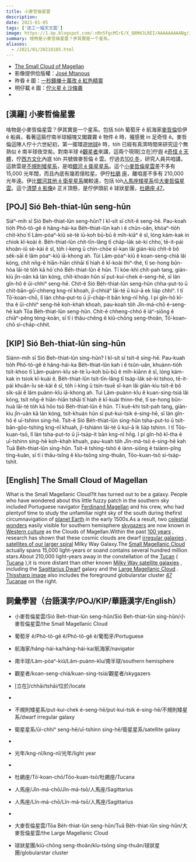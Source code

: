 ```yaml
---
title: 小麥哲倫星雲
description:
date: 2021-01-05
tags: ['逐工一幅天文圖']
image: https://1.bp.blogspot.com/-nRn5fgcMIrE/X_Q8MdJLREI/AAAAAAAAABg/ibgrgaiz9JI2kJykvsXJSva-Kxs8jwMqwCLcBGAsYHQ/s960/SMC_Mtanous_960.jpeg
summary: 啥物是小麥哲倫星雲？伊其實是一个星系。
aliases:
  - /2021/01/20210105.html
---
```


- [The Small Cloud of Magellan](https://apod.nasa.gov/apod/ap210105.html)
- 影像提供佮版權：[José Mtanous](https://mtanous.wordpress.com/about/)
- 昨昏 ê 圖：[一秒鐘爍十萬改 ê 紅色精靈](https://apod-taigi.blogspot.com/2021/01/20210104.html)
- 明仔載 ê 圖：[佇火星 ê 沙條崙](https://apod-taigi.blogspot.com/2021/01/20210106.html)
-


## [漢羅] 小麥哲倫星雲

啥物是小麥哲倫星雲？伊其實是一个星系。包括 tio̍h 葡萄牙 ê 航海家[麥哲倫](http://www.fordham.edu/halsall/mod/1519magellan.html)佮伊 ê 船員，看著這箍佇南半球細塊又閣霧霧 ê 物件 ê 時，攏感覺 in 足奇怪 ê。麥哲倫這陣人佇十六世紀初，第一擺環遊[地球](https://solarsystem.nasa.gov/planets/earth/overview/)ê 時，to̍h 已經有真濟時間來研究這个無熟似 ê 南半球夜空矣。對南半球 ê[觀星者](https://apod.nasa.gov/apod/ap040808.html)來講，這兩个現現[立在]佇遐 ê[奇怪 ê 天體](https://i.imgur.com/28TqRVc.jpg)，佇[西方文化](https://en.wikipedia.org/wiki/Western_culture)內底 to̍h 共號做麥哲倫 ê 雲。佇過去[100 冬](https://apod.nasa.gov/debate/debate100th.html)，研究人員共咱講，這款雲是[不規則矮星系](https://en.wikipedia.org/wiki/Irregular_galaxy)，是咱[銀河 ê 衛星星系](http://www.atlasoftheuniverse.com/sattelit.html)。這个[小麥哲倫星雲](https://en.wikipedia.org/wiki/Small_Magellanic_Cloud)差不多有 15,000 光年闊，而且內底有幾若億粒星。伊佇[杜鵑](https://en.wikipedia.org/wiki/Toucan#/media/File:-_panoramio_-_Basa_Roland.jpg) [座](http://www.hawastsoc.org/deepsky/tuc/)，離咱差不多有 210,000 光年遠。伊比[銀河其他 ê 衛星星系](https://en.wikipedia.org/wiki/Satellite_galaxies_of_the_Milky_Way)閣較遠，包括 to̍h[人馬座矮星系](https://en.wikipedia.org/wiki/Sagittarius_Dwarf_Spheroidal_Galaxy)佮[大麥哲倫星雲](https://apod.nasa.gov/apod/ap190905.html)。這个[清楚 ê 影像](https://mtanous.wordpress.com/#jp-carousel-1295)ê 正爿頂懸，是佇伊頭前 ê 球狀星團，[杜鵑座 47](https://apod.nasa.gov/apod/ap201024.html)。

## [POJ] Sió Beh-thiat-lûn seng-hûn

Siáⁿ-mih sī Sió Beh-thiat-lûn seng-hûn? I kî-si̍t sī chi̍t-ê seng-hē. Pau-koah tio̍h Phô-tô-gê ê hâng-hái-ka Be̍h-thiat-lûn kah i ê chûn-oân, khòaⁿ-tio̍h chi̍t-kho͘ tī Lâm-pòaⁿ-kiû sè-tè iū-koh bū-bū ê mi̍h-kiāⁿ ê sî, lóng kám-kak in chiok kî-koài ê. Be̍h-thiat-lûn chit-tīn-lâng tī cha̍p-la̍k sè-kí chho͘, tē-it-pái khoân-iû sè-kài ê sî, to̍h í-keng ū chin-chōe sî-kan lâi gián-kiù chi̍t-ê bô se̍k-sāi ê lâm pòaⁿ-kiû iā-khong ah. Tùi Lâm-pòaⁿ-kiû ê koan-seng-chiá lâi kóng, chi̍t nn̄g-ê hiān-hiān chhāi tī hiah ê kî-koài thiⁿ-thé, tī se-hong bûn-hòa lāi-té to̍h kā hō͘ chò Be̍h-thiat-lûn ê hûn. Tī kòe-khì chi̍t-pah tang, gián-kiù jîn-oân kā lán kóng, chi̍t-khoán hûn sī put-kui-chek é-seng-hē, sī lán gîn-hô ê ūi-chhiⁿ seng-hē. Chit-ê Sió Be̍h-thiat-lûn seng-hûn chha-put-to ū chi̍t-bān-gō͘-chheng kng-nî khoah, jî-chhiáⁿ lāi-té ū kúi-ā ek lia̍p chhiⁿ. I tī Tō͘-koan-chō, lî lán chha-put-to ū jī-cha̍p-it bān kng-nî hn̄g. I pí gîn-hô kî-tha ê ūi-chhiⁿ seng-hē koh-khah khoah, pau-koah to̍h Jîn-má-chō é-seng-hē kah Tōa Be̍h-thiat-lûn seng-hûn. Chit-ê chheng-chhó ê iáⁿ-siōng ê chiàⁿ-pêng téng-koân, sī tī i thâu-chêng ê kiû-chōng seng-thoân, Tō͘-koan-chō sì-cha̍p-chhit.

## [KIP] Sió Beh-thiat-lûn sing-hûn

Siánn-mih sī Sió Beh-thiat-lûn sing-hûn? I kî-si̍t sī tsi̍t-ê sing-hē. Pau-kuah tio̍h Phô-tô-gê ê hâng-hái-ka Be̍h-thiat-lûn kah i ê tsûn-uân, khuànn-tio̍h tsi̍t-khoo tī Lâm-puànn-kîu sè-tè īu-koh bū-bū ê mi̍h-kiānn ê sî, lóng kám-kak in tsiok kî-kuài ê. Be̍h-thiat-lûn tsit-tīn-lâng tī tsa̍p-la̍k sè-kí tshoo, tē-it-pái khuân-îu sè-kài ê sî, to̍h í-king ū tsin-tsuē sî-kan lâi gián-kìu tsi̍t-ê bô si̍k-sāi ê lâm puànn-kîu iā-khong ah. Tuì Lâm-puànn-kîu ê kuan-sing-tsiá lâi kóng, tsi̍t nn̄g-ê hiān-hiān tshāi tī hiah ê kî-kuài thinn-thé, tī se-hong bûn-huà lāi-té to̍h kā hōo tsò Be̍h-thiat-lûn ê hûn. Tī kuè-khì tsi̍t-pah tang, gián-kìu jîn-uân kā lán kóng, tsi̍t-khuán hûn sī put-kui-tsik é-sing-hē, sī lán gîn-hô ê uī-tshinn sing-hē. Tsit-ê Sió Be̍h-thiat-lûn sing-hûn tsha-put-to ū tsi̍t-bān-gōo-tshing kng-nî khuah, jî-tshiánn lāi-té ū kuí-ā ik lia̍p tshinn. I tī Tōo-kuan-tsō, lî lán tsha-put-to ū jī-tsa̍p-it bān kng-nî hn̄g. I pí gîn-hô kî-tha ê uī-tshinn sing-hē koh-khah khuah, pau-kuah to̍h Jîn-má-tsō é-sing-hē kah Tuā Be̍h-thiat-lûn sing-hûn. Tsit-ê tshing-tshó ê iánn-siōng ê tsiànn-pîng tíng-kuân, sī tī i thâu-tsîng ê kîu-tsōng sing-thuân, Tōo-kuan-tsō sì-tsa̍p-tshit.

## [English] The Small Cloud of Magellan  

What is the Small Magellanic Cloud?It has turned out to be a galaxy. People who have wondered about this little fuzzy patch in the southern sky included Portuguese navigator [Ferdinand Magellan](http://www.fordham.edu/halsall/mod/1519magellan.html) and his crew, who had plentyof time to study the unfamiliar night sky of the south during thefirst circumnavigation of [planet Earth](https://solarsystem.nasa.gov/planets/earth/overview/) in the early 1500s.As a result, two [celestial wonders](https://i.imgur.com/28TqRVc.jpg) easily visible for southern hemisphere [skygazers](https://apod.nasa.gov/apod/ap040808.html) are now known in [Western culture](https://en.wikipedia.org/wiki/Western_culture) as the Clouds of Magellan.Within the past [100 years](https://apod.nasa.gov/debate/debate100th.html) , research has shown that these cosmic clouds are dwarf [irregular galaxies](https://en.wikipedia.org/wiki/Irregular_galaxy) , [satellites of our larger spiral](http://www.atlasoftheuniverse.com/sattelit.html) Milky Way Galaxy.The [Small Magellanic Cloud](https://en.wikipedia.org/wiki/Small_Magellanic_Cloud) actually spans 15,000 light-years or soand contains several hundred million stars.About 210,000 light-years away in the constellation of the [Tucan](https://en.wikipedia.org/wiki/Toucan#/media/File:-_panoramio_-_Basa_Roland.jpg) ( [Tucana](http://www.hawastsoc.org/deepsky/tuc/) ),it is more distant than other known [Milky Way satellite galaxies](https://en.wikipedia.org/wiki/Satellite_galaxies_of_the_Milky_Way) , including the [Sagittarius Dwarf](https://en.wikipedia.org/wiki/Sagittarius_Dwarf_Spheroidal_Galaxy) galaxy and the [Large Magellanic Cloud](https://apod.nasa.gov/apod/ap190905.html) . [Thissharp image](https://mtanous.wordpress.com/#jp-carousel-1295) also includes the foreground globularstar cluster [47 Tucanae](https://apod.nasa.gov/apod/ap201024.html) on the right.

## 詞彙學習（台語漢字/POJ/KIP/華語漢字/English）

- 小麥哲倫星雲/Sió Beh-thiat-lûn seng-hûn/Sió Beh-thiat-lûn sing-hûn/小麥哲倫星雲/the Small Magellanic Cloud
- 葡萄牙 ê/Phô-tô-gê ê/Phô-tô-gê ê/葡萄牙/Portuguese
- 航海家/hâng-hái-ka/hâng-hái-ka/航海家/navigator
- 南半球/Lâm-pòaⁿ-kiû/Lâm-puànn-kîu/南半球/southern hemisphere
- 觀星者/koan-seng-chiá/kuan-sing-tsiá/觀星者/skygazers
- [立在]/chhāi/tshāi/位於/locate
-

- 不規則矮星系/put-kui-chek é-seng-hē/put-kui-tsik é-sing-hē/不規則矮星系/dwarf irregular galaxy
- 衛星星系/ūi-chhiⁿ seng-hē/uī-tshinn sing-hē/衛星星系/satellite galaxy
-

- 光年/kng-nî/kng-nî/光年/light year
-

- 杜鵑座/Tō͘-koan-chō/Tōo-kuan-tsō/杜鵑座/Tucana
- 人馬座/Jîn-má-chō/Jîn-má-tsō/人馬座/Sagittarius
- 人馬座/Lîn-má-chō/Lîn-má-tsō/人馬座/Sagittarius
-

- 大麥哲倫星雲/Tōa Be̍h-thiat-lûn seng-hûn/Tuā Be̍h-thiat-lûn sing-hûn/大麥哲倫星雲/the Large Magellanic Cloud
- 球狀星團/kiû-chōng seng-thoân/kîu-tsōng sing-thuân/球狀星團/globularstar cluster
